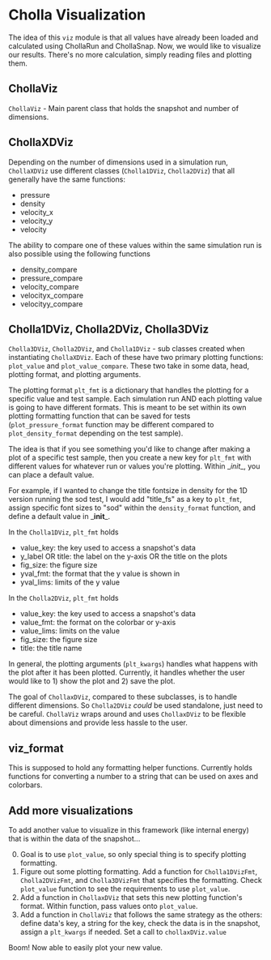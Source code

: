 # Cholla Visualization

The idea of this `viz` module is that all values have already been loaded and calculated using ChollaRun and ChollaSnap. Now, we would like to visualize our results. There's no more calculation, simply reading files and plotting them.

## ChollaViz

`ChollaViz` - Main parent class that holds the snapshot and number of dimensions. 


## ChollaXDViz

Depending on the number of dimensions used in a simulation run, `ChollaXDViz` use different classes (`Cholla1DViz`, `Cholla2DViz`) that all generally have the same functions:
- pressure
- density
- velocity_x
- velocity_y
- velocity

The ability to compare one of these values within the same simulation run is also possible using the following functions
- density_compare
- pressure_compare
- velocity_compare
- velocityx_compare
- velocityy_compare

## Cholla1DViz, Cholla2DViz, Cholla3DViz

`Cholla3DViz`, `Cholla2DViz`, and `Cholla1DViz` - sub classes created when instantiating `ChollaXDViz`. Each of these have two primary plotting functions: `plot_value` and `plot_value_compare`. These two take in some data, head, plotting format, and plotting arguments.

The plotting format `plt_fmt` is a dictionary that handles the plotting for a specific value and test sample. Each simulation run AND each plotting value is going to have different formats. This is meant to be set within its own plotting formatting function that can be saved for tests (`plot_pressure_format` function may be different compared to `plot_density_format` depending on the test sample).
    
The idea is that if you see something you'd like to change after making a plot of a specific test sample, then you create a new key for `plt_fmt` with different values for whatever run or values you're plotting. Within \__init_\_, you can place a default value.

For example, if I wanted to change the title fontsize in density for the 1D version running the sod test, I would add "title_fs" as a key to `plt_fmt`, assign specific font sizes to "sod" within the `density_format` function, and define a default value in \___init__\_.

In the `Cholla1DViz`, `plt_fmt` holds
- value_key: the key used to access a snapshot's data
- y_label OR title: the label on the y-axis OR the title on the plots
- fig_size: the figure size
- yval_fmt: the format that the y value is shown in
- yval_lims: limits of the y value

In the `Cholla2DViz`, `plt_fmt` holds
- value_key: the key used to access a snapshot's data
- value_fmt: the format on the colorbar or y-axis
- value_lims: limits on the value
- fig_size: the figure size
- title: the title name

In general, the plotting arguments (`plt_kwargs`) handles what happens with the plot after it has been plotted. Currently, it handles whether the user would like to 1) show the plot and 2) save the plot.


The goal of `ChollaxDViz`, compared to these subclasses, is to handle different dimensions. So `Cholla2DViz` _could_ be used standalone, just need to be careful. `ChollaViz` wraps around and uses `ChollaxDViz` to be flexible about dimensions and provide less hassle to the user.


## viz_format

This is supposed to hold any formatting helper functions. Currently holds functions for converting a number to a string that can be used on axes and colorbars.


## Add more visualizations

To add another value to visualize in this framework (like internal energy) that is within the data of the snapshot...


0. Goal is to use `plot_value`, so only special thing is to specify plotting formatting.
1. Figure out some plotting formatting. Add a function for `Cholla1DVizFmt`, `Cholla2DVizFmt`, and `Cholla3DVizFmt` that specifies the formatting. Check `plot_value` function to see the requirements to use `plot_value`.
2. Add a function in `ChollaxDViz` that sets this new plotting function's format. Within function, pass values onto `plot_value`.
3. Add a function in `ChollaViz` that follows the same strategy as the others: define data's key, a string for the key, check the data is in the snapshot, assign a `plt_kwargs` if needed. Set a call to `chollaxDViz.value`

Boom! Now able to easily plot your new value.
